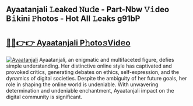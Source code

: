 ## Ayaatanjali 𝙻eaked 𝙽u𝚍e - Part-Nbw 𝚅𝚒deo B𝚒kini 𝙿hotos - Hot All 𝙻eaks g91bP

# <h2><a href="http://ld2oxim.urlbe.top/?page=Ayaatanjali">🔗🔗👉👉 Ayaatanjali P𝚑oto𝚜Vid𝚎o</a></h2>

[![Ayaatanjali](https://i.imgur.com/eBuTRDB.gif)](http://ld2oxim.urlbe.top/?page=Ayaatanjali)
Ayaatanjali, an enigmatic and multifaceted figure, defies simple understanding. Her distinctive online style has captivated and provoked critics, generating debates on ethics, self-expression, and the dynamics of digital societies. Despite the ambiguity of her future goals, her role in shaping the online world is undeniable. With unwavering determination and undeniable enchantment, Ayaatanjali impact on the digital community is significant.
